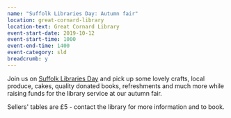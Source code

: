 ```yaml
---
name: "Suffolk Libraries Day: Autumn fair"
location: great-cornard-library
location-text: Great Cornard Library
event-start-date: 2019-10-12
event-start-time: 1000
event-end-time: 1400
event-category: sld
breadcrumb: y
---
```


Join us on [Suffolk Libraries Day](/suffolk-libraries-day/) and pick up some lovely crafts, local produce, cakes, quality donated books, refreshments and much more while raising funds for the library service at our autumn fair.

Sellers' tables are £5 - contact the library for more information and to book.
